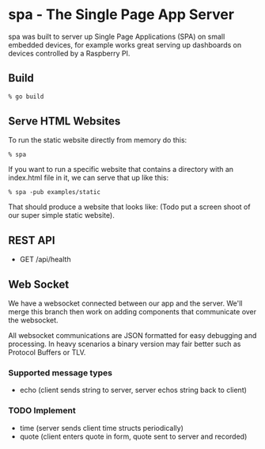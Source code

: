 # spa - The Single Page App Server

spa was built to server up Single Page Applications (SPA) on small
embedded devices, for example works great serving up dashboards on
devices controlled by a Raspberry PI.

## Build

```bash
% go build
```

## Serve HTML Websites 

To run the static website directly from memory do this:

```
% spa
```

If you want to run a specific website that contains a directory with
an index.html file in it, we can serve that up like this:

```
% spa -pub examples/static
```

That should produce a website that looks like: (Todo put a screen
shoot of our super simple static website).

## REST API

- GET /api/health


## Web Socket

We have a websocket connected between our app and the server. We'll merge this branch then work on adding components that communicate over the websocket.

All websocket communications are JSON formatted for easy debugging and processing. In heavy scenarios a binary version may fair better such as Protocol Buffers or TLV.

### Supported message types

- echo (client sends string to server, server echos string back to client)

### TODO Implement

- time (server sends client time structs periodically)
- quote (client enters quote in form, quote sent to server and recorded)
